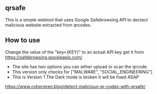 

## qrsafe


This is a simple webtool that uses Google  Safebrowsing API to dectect malicious website extracted from qrcodes.
## How to use
Change the value of the "key={KEY}" to an actual API key get it from https://safebrowsing.googleapis.com/

 - The site has two options you can either upload or scan the qrcode.
 - This version only checks for ["MALWARE", "SOCIAL_ENGINEERING"]
 - This is Version 1 The Dark mode is broken it will be fixed ASAP
 
https://www.cybersiren.blog/detect-malicious-qr-codes-with-qrsafe/
